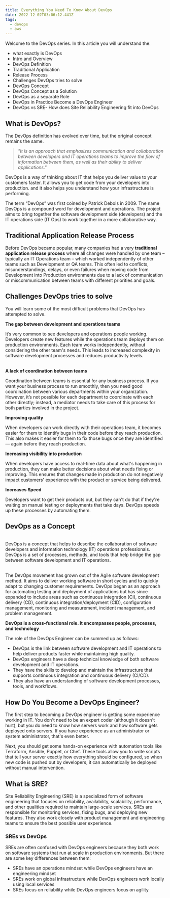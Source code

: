 ```yaml
---
title: Everything You Need To Know About DevOps
date: 2022-12-02T03:06:12.441Z
tags:
  - devops
  - aws
---
```

Welcome to the DevOps series. In this article you will understand the:

* what exactly is DevOps
* Intro and Overview
* DevOps Definition
* Traditional Application
* Release Process
* Challenges DevOps tries to solve
* DevOps Concept
* DevOps Concept as a Solution
* DevOps as a separate Role
* DevOps in Practice Become a DevOps Engineer
* DevOps vs SRE- How does Site Reliability Engineering fit into DevOps

## What is DevOps?

The DevOps definition has evolved over time, but the original concept remains the same.

> *"It is an approach that emphasizes communication and collaboration between developers and IT operations teams to improve the flow of information between them, as well as their ability to deliver applications."*

DevOps is a way of thinking about IT that helps you deliver value to your customers faster. It allows you to get code from your developers into production. and it also helps you understand how your infrastructure is performing.

The term “DevOps” was first coined by Patrick Debois in 2009. The name DevOps is a compound word for development and operations. The project aims to bring together the software development side (developers) and the IT operations side (IT Ops) to work together in a more collaborative way.

## Traditional Application Release Process

Before DevOps became popular, many companies had a very **traditional application release process** where all changes were handled by one team – typically an IT Operations team – which worked independently of other teams such as Development or QA teams. This often led to conflicts, misunderstandings, delays, or even failures when moving code from Development into Production environments due to a lack of communication or miscommunication between teams with different priorities and goals.



## Challenges DevOps tries to solve

You will learn some of the most difficult problems that DevOps has attempted to solve.

**The gap between development and operations teams**

It’s very common to see developers and operations people working. Developers create new features while the operations team deploys them on production environments. Each team works independently, without considering the other team's needs. This leads to increased complexity in software development processes and reduces productivity levels.

\
**A lack of coordination between teams**

Coordination between teams is essential for any business process. If you want your business process to run smoothly, then you need good coordination between various departments within your organization. However, it’s not possible for each department to coordinate with each other directly; instead, a mediator needs to take care of this process for both parties involved in the project.



**Improving quality**

When developers can work directly with their operations team, it becomes easier for them to identify bugs in their code before they reach production. This also makes it easier for them to fix those bugs once they are identified — again before they reach production.

**Increasing visibility into production**

When developers have access to real-time data about what's happening in production, they can make better decisions about what needs fixing or improving. This ensures that changes made in production do not negatively impact customers' experience with the product or service being delivered.

**Increases Speed**

Developers want to get their products out, but they can't do that if they're waiting on manual testing or deployments that take days. DevOps speeds up these processes by automating them.



## DevOps as a Concept

\
DevOps is a concept that helps to describe the collaboration of software developers and information technology (IT) operations professionals. DevOps is a set of processes, methods, and tools that help bridge the gap between software development and IT operations.

\
The DevOps movement has grown out of the Agile software development method. It aims to deliver working software in short cycles and to quickly adapt to changing customer requirements. DevOps began as an approach for automating testing and deployment of applications but has since expanded to include areas such as continuous integration (CI), continuous delivery (CD), continuous integration/deployment (CID), configuration management, monitoring and measurement, incident management, and problem management.

**DevOps is a cross-functional role. It encompasses people, processes, and technology**

The role of the DevOps Engineer can be summed up as follows:

* DevOps is the link between software development and IT operations to help deliver products faster while maintaining high quality.
* DevOps engineers have a deep technical knowledge of both software development and IT operations. 
* They have the skills to develop and maintain the infrastructure that supports continuous integration and continuous delivery (CI/CD). 
* They also have an understanding of software development processes, tools, and workflows.



## How Do You Become a DevOps Engineer?

The first step to becoming a DevOps engineer is getting some experience working in IT. You don't need to be an expert coder (although it doesn't hurt), but you do need to know how servers work and how software gets deployed onto servers. If you have experience as an administrator or system administrator, that's even better.

Next, you should get some hands-on experience with automation tools like Terraform, Ansible, Puppet, or Chef. These tools allow you to write scripts that tell your server exactly how everything should be configured, so when new code is pushed out by developers, it can automatically be deployed without manual intervention.

## What is SRE?

Site Reliability Engineering (SRE) is a specialized form of software engineering that focuses on reliability, availability, scalability, performance, and other qualities required to maintain large-scale services. SREs are responsible for monitoring services, fixing bugs, and deploying new features. They also work closely with product management and engineering teams to ensure the best possible user experience.



### SREs vs DevOps

SREs are often confused with DevOps engineers because they both work on software systems that run at scale in production environments. But there are some key differences between them:

* SREs have an operations mindset while DevOps engineers have an engineering mindset
* SREs work on global infrastructure while DevOps engineers work locally using local services
* SREs focus on reliability while DevOps engineers focus on agility